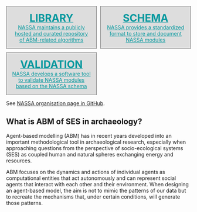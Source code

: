 <head>
  <link rel="stylesheet" href="https://use.fontawesome.com/releases/v5.15.4/css/all.css">
  <style>
    .grid-container{
      display: grid;
      grid-template-columns: repeat( auto-fit, minmax(180px, 1fr) );
      grid-gap: 10px;
    }
    .grid-element{
      background-color: #ddd;
      border: 1px solid;
      border-color: #666;
      text-align: center;
      padding: 15px;
    }
    .grid-symbol {
      text-align: center;
      font-size: 30px;
    }
  </style>
</head>

<div class="grid-container">
  <div class="grid-element">
    <a href="{{ site.url }}/library.html" style="color: #03989E;">
    <strong style="font-size:200%">LIBRARY</strong>
    <div class="grid-symbol"><i class="fas fa-database" aria-hidden="true"></i></div>
    NASSA maintains a publicly hosted and curated repository of ABM-related algorithms
    </a>
  </div>
  <div class="grid-element">
    <a href="https://github.com/Archaeology-ABM/NASSA-schema" style="color: #03989E;">
    <strong style="font-size:200%">SCHEMA</strong>
    <div class="grid-symbol"><i class="fas fa-code" aria-hidden="true"></i></div>
    NASSA provides a standardized format to store and document NASSA modules
    </a>
  </div>
  <div class="grid-element">
    <a href="https://github.com/Archaeology-ABM/nassa-hs" style="color: #03989E;">
    <strong style="font-size:200%">VALIDATION</strong>
    <div class="grid-symbol"><i class="fas fa-hammer" aria-hidden="true"></i></div>
    NASSA develops a software tool to validate NASSA modules based on the NASSA schema
    </a>
  </div>
</div>

See [NASSA organisation page in GitHub](https://github.com/Archaeology-ABM).

## What is ABM of SES in archaeology?

Agent-based modelling (ABM) has in recent years developed into an important methodological tool in archaeological research, especially when approaching questions from the perspective of socio-ecological systems (SES) as coupled human and natural spheres exchanging energy and resources.

ABM focuses on the dynamics and actions of individual agents as computational entities that act autonomously and can represent social agents that interact with each other and their environment. When designing an agent-based model, the aim is not to mimic the patterns of our data but to recreate the mechanisms that, under certain conditions, will generate those patterns.


